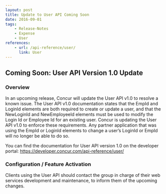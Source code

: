 ```yaml
---
layout: post
title: Update to User API Coming Soon
date: 2016-09-01
tags:
    - Release-Notes
    - Expense
    - User
references:
    - url: /api-reference/user/
      link: User
---
```



## **Coming Soon:** User API Version 1.0 Update 

### Overview
In an upcoming release, Concur will update the User API v1.0 to resolve a known issue. The User API v1.0 documentation states that the EmpId and LoginId elements are both required to create or update a user, and that the NewLoginId and NewEmployeeId elements must be used to modify the Login Id or Employee Id for an existing user. Concur is updating the User API v1.0 to enforce these requirements. Any partner application that was using the EmpId or LoginId elements to change a user’s LoginId or EmpId will no longer be able to do so.  

You can find the documentation for User API version 1.0 on the developer portal: https://developer.concur.com/api-reference/user/

### Configuration / Feature Activation
Clients using the User API should contact the group in charge of their web services development and maintenance, to inform them of the upcoming changes. 

